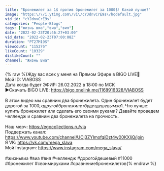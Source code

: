 ```yaml
---
title: "Бронежилет за 1$ против бронежилет за 1000$! Какой лучше?"
image: "https:\/\/i.ytimg.com\/vi\/cYJdnvCrE9s\/hqdefault.jpg"
vid_id: "cYJdnvCrE9s"
categories: "People-Blogs"
tags: ["жизнь виа","виа","вия"]
date: "2022-02-23T20:46:27+03:00"
vid_date: "2022-02-23T07:00:08Z"
duration: "PT27M19S"
viewcount: "115276"
likeCount: "10329"
dislikeCount: ""
channel: "Жизнь Виа"
---
```

{% raw %}Жду вас всех у меня на  Прямом Эфире в  BIGO LIVE🔴<br />Мой ID: VIABOSS<br />Дата когда будет ЭФИР: 26.02.2022 в 18:00 по МСК<br />▶️Скачать BIGO LIVE: <a rel="nofollow" target="blank" href="https://bigo.onelink.me/1168916328/VIABOSS">https://bigo.onelink.me/1168916328/VIABOSS</a><br /><br />В этом видео мы сравним два бронежилета. Один бронежилет будет дорогой за 1000$, а другой бронежилет будет дешевым за 1$. Что лучше: купить бронежилет или сделать его своими руками? Давайте проведем челлендж и сравним два бронежилета на прочность. <br /><br />Наш мерч: <a rel="nofollow" target="blank" href="https://egocollections.ru/via">https://egocollections.ru/via</a><br />Поддержать канал: <a rel="nofollow" target="blank" href="https://www.youtube.com/channel/UCj3ZYlmofqiDzt4w00KXljQ/join">https://www.youtube.com/channel/UCj3ZYlmofqiDzt4w00KXljQ/join</a><br />Я VK: <a rel="nofollow" target="blank" href="https://vk.com/mega_slava">https://vk.com/mega_slava</a><br />Мой Instagram: <a rel="nofollow" target="blank" href="https://www.instagram.com/mega_slava/">https://www.instagram.com/mega_slava/</a><br /><br />#жизньвиа #виа #вия #челлендж #дорогойдешевый #1$1000$ #бронежилет #своимируками #сравнениебронежилетов{% endraw %}
